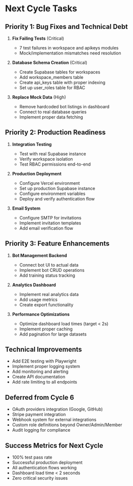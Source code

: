 # Next Cycle Tasks

## Priority 1: Bug Fixes and Technical Debt
1. **Fix Failing Tests** (Critical)
   - 7 test failures in workspace and apikeys modules
   - Mock/implementation mismatches need resolution
   
2. **Database Schema Creation** (Critical)
   - Create Supabase tables for workspaces
   - Add workspace_members table
   - Create api_keys table with proper indexing
   - Set up user_roles table for RBAC

3. **Replace Mock Data** (High)
   - Remove hardcoded bot listings in dashboard
   - Connect to real database queries
   - Implement proper data fetching

## Priority 2: Production Readiness
1. **Integration Testing**
   - Test with real Supabase instance
   - Verify workspace isolation
   - Test RBAC permissions end-to-end
   
2. **Production Deployment**
   - Configure Vercel environment
   - Set up production Supabase instance
   - Configure environment variables
   - Deploy and verify authentication flow

3. **Email System**
   - Configure SMTP for invitations
   - Implement invitation templates
   - Add email verification flow

## Priority 3: Feature Enhancements
1. **Bot Management Backend**
   - Connect bot UI to actual data
   - Implement bot CRUD operations
   - Add training status tracking

2. **Analytics Dashboard**
   - Implement real analytics data
   - Add usage metrics
   - Create export functionality

3. **Performance Optimizations**
   - Optimize dashboard load times (target < 2s)
   - Implement proper caching
   - Add pagination for large datasets

## Technical Improvements
- Add E2E testing with Playwright
- Implement proper logging system
- Add monitoring and alerting
- Create API documentation
- Add rate limiting to all endpoints

## Deferred from Cycle 6
- OAuth providers integration (Google, GitHub)
- Stripe payment integration
- Webhook system for external integrations
- Custom role definitions beyond Owner/Admin/Member
- Audit logging for compliance

## Success Metrics for Next Cycle
- 100% test pass rate
- Successful production deployment
- All authentication flows working
- Dashboard load time < 2 seconds
- Zero critical security issues